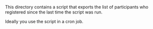 This directory contains a script that exports the list of participants who registered since
the last time the script was run.

Ideally you use the script in a cron job.
